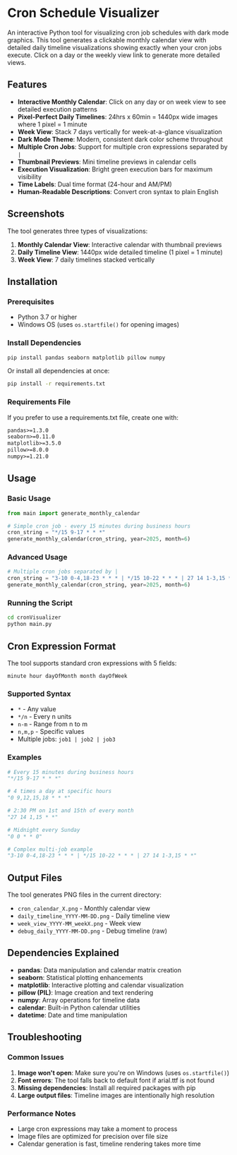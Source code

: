 # Cron Schedule Visualizer

An interactive Python tool for visualizing cron job schedules with dark mode graphics. This tool generates a clickable monthly calendar view with detailed daily timeline visualizations showing exactly when your cron jobs execute. Click on a day or the weekly view link to generate more detailed views.

## Features

- **Interactive Monthly Calendar**: Click on any day or on week view to see detailed execution patterns
- **Pixel-Perfect Daily Timelines**: 24hrs x 60min = 1440px wide images where 1 pixel = 1 minute
- **Week View**: Stack 7 days vertically for week-at-a-glance visualization
- **Dark Mode Theme**: Modern, consistent dark color scheme throughout
- **Multiple Cron Jobs**: Support for multiple cron expressions separated by `|`
- **Thumbnail Previews**: Mini timeline previews in calendar cells
- **Execution Visualization**: Bright green execution bars for maximum visibility
- **Time Labels**: Dual time format (24-hour and AM/PM)
- **Human-Readable Descriptions**: Convert cron syntax to plain English

## Screenshots

The tool generates three types of visualizations:

1. **Monthly Calendar View**: Interactive calendar with thumbnail previews
2. **Daily Timeline View**: 1440px wide detailed timeline (1 pixel = 1 minute)
3. **Week View**: 7 daily timelines stacked vertically

## Installation

### Prerequisites

- Python 3.7 or higher
- Windows OS (uses `os.startfile()` for opening images)

### Install Dependencies

```bash
pip install pandas seaborn matplotlib pillow numpy
```

Or install all dependencies at once:

```bash
pip install -r requirements.txt
```

### Requirements File

If you prefer to use a requirements.txt file, create one with:

```txt
pandas>=1.3.0
seaborn>=0.11.0
matplotlib>=3.5.0
pillow>=8.0.0
numpy>=1.21.0
```

## Usage

### Basic Usage

```python
from main import generate_monthly_calendar

# Simple cron job - every 15 minutes during business hours
cron_string = "*/15 9-17 * * *"
generate_monthly_calendar(cron_string, year=2025, month=6)
```

### Advanced Usage

```python
# Multiple cron jobs separated by |
cron_string = "3-10 0-4,18-23 * * * | */15 10-22 * * * | 27 14 1-3,15 * *"
generate_monthly_calendar(cron_string, year=2025, month=6)
```

### Running the Script

```bash
cd cronVisualizer
python main.py
```

## Cron Expression Format

The tool supports standard cron expressions with 5 fields:

```
minute hour dayOfMonth month dayOfWeek
```

### Supported Syntax

- `*` - Any value
- `*/n` - Every n units
- `n-m` - Range from n to m
- `n,m,p` - Specific values
- Multiple jobs: `job1 | job2 | job3`

### Examples

```python
# Every 15 minutes during business hours
"*/15 9-17 * * *"

# 4 times a day at specific hours
"0 9,12,15,18 * * *"

# 2:30 PM on 1st and 15th of every month
"27 14 1,15 * *"

# Midnight every Sunday
"0 0 * * 0"

# Complex multi-job example
"3-10 0-4,18-23 * * * | */15 10-22 * * * | 27 14 1-3,15 * *"
```

## Output Files

The tool generates PNG files in the current directory:

- `cron_calendar_X.png` - Monthly calendar view
- `daily_timeline_YYYY-MM-DD.png` - Daily timeline view
- `week_view_YYYY-MM_weekX.png` - Week view
- `debug_daily_YYYY-MM-DD.png` - Debug timeline (raw)


## Dependencies Explained


- **pandas**: Data manipulation and calendar matrix creation
- **seaborn**: Statistical plotting enhancements
- **matplotlib**: Interactive plotting and calendar visualization
- **pillow (PIL)**: Image creation and text rendering
- **numpy**: Array operations for timeline data
- **calendar**: Built-in Python calendar utilities
- **datetime**: Date and time manipulation

## Troubleshooting

### Common Issues

1. **Image won't open**: Make sure you're on Windows (uses `os.startfile()`)
2. **Font errors**: The tool falls back to default font if arial.ttf is not found
3. **Missing dependencies**: Install all required packages with pip
4. **Large output files**: Timeline images are intentionally high resolution

### Performance Notes

- Large cron expressions may take a moment to process
- Image files are optimized for precision over file size
- Calendar generation is fast, timeline rendering takes more time

